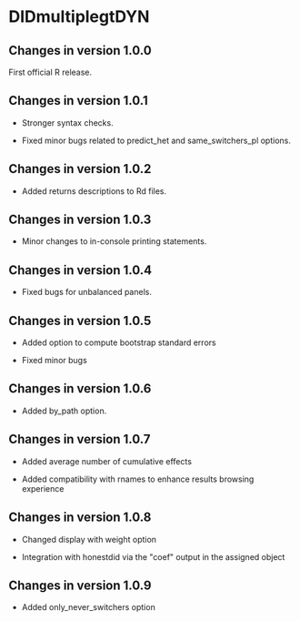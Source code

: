 # DIDmultiplegtDYN 

## Changes in version 1.0.0

First official R release.

## Changes in version 1.0.1

+ Stronger syntax checks.

+ Fixed minor bugs related to predict_het and same_switchers_pl options.

## Changes in version 1.0.2

+ Added returns descriptions to Rd files.

## Changes in version 1.0.3

+ Minor changes to in-console printing statements.

## Changes in version 1.0.4

+ Fixed bugs for unbalanced panels.

## Changes in version 1.0.5

+ Added option to compute bootstrap standard errors

+ Fixed minor bugs

## Changes in version 1.0.6

+ Added by_path option.

## Changes in version 1.0.7

+ Added average number of cumulative effects

+ Added compatibility with rnames to enhance results browsing experience

## Changes in version 1.0.8

+ Changed display with weight option

+ Integration with honestdid via the "coef" output in the assigned object

## Changes in version 1.0.9

+ Added only_never_switchers option
